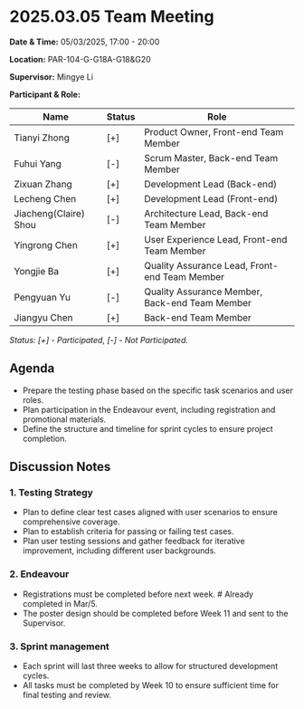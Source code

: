 # 2025.03.05 Team Meeting

**Date & Time:** 05/03/2025, 17:00 - 20:00

**Location:** PAR-104-G-G18A-G18&G20

**Supervisor:** Mingye Li

**Participant & Role:**

| Name                  | Status | Role                                           |
|-----------------------|--------|------------------------------------------------|
| Tianyi Zhong          | [+]    | Product Owner, Front-end Team Member           |
| Fuhui Yang            | [-]    | Scrum Master, Back-end Team Member             |
| Zixuan Zhang          | [+]    | Development Lead (Back-end)                    |
| Lecheng Chen          | [+]    | Development Lead (Front-end)                   |
| Jiacheng(Claire) Shou | [-]    | Architecture Lead, Back-end Team Member        |
| Yingrong Chen         | [+]    | User Experience Lead, Front-end Team Member    |
| Yongjie Ba            | [+]    | Quality Assurance Lead, Front-end Team Member  |
| Pengyuan Yu           | [-]    | Quality Assurance Member, Back-end Team Member |
| Jiangyu Chen          | [+]    | Back-end Team Member                           |

_Status: [+] - Participated, [-] - Not Participated._

## Agenda

- Prepare the testing phase based on the specific task scenarios and user roles.
- Plan participation in the Endeavour event, including registration and promotional materials.
- Define the structure and timeline for sprint cycles to ensure project completion.

## Discussion Notes

### 1. Testing Strategy
  - Plan to define clear test cases aligned with user scenarios to ensure comprehensive coverage.
  - Plan to establish criteria for passing or failing test cases.
  - Plan user testing sessions and gather feedback for iterative improvement, including different user backgrounds.

### 2.  Endeavour
   - Registrations must be completed before next week. # Already completed in Mar/5.
   - The poster design should be completed before Week 11 and sent to the Supervisor.

### 3. Sprint management
  - Each sprint will last three weeks to allow for structured development cycles.
  - All tasks must be completed by Week 10 to ensure sufficient time for final testing and review.
